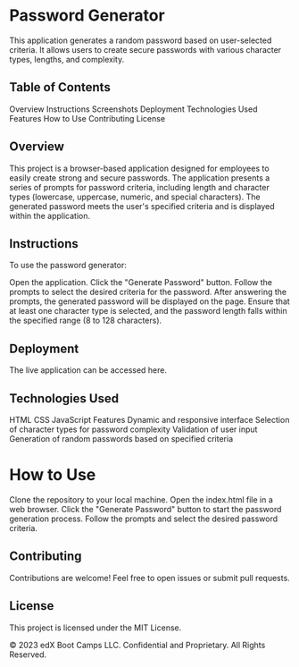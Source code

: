<h1> Password Generator </h1>

This application generates a random password based on user-selected criteria. It allows users to create secure passwords with various character types, lengths, and complexity.

## Table of Contents

Overview
Instructions
Screenshots
Deployment
Technologies Used
Features
How to Use
Contributing
License

## Overview

This project is a browser-based application designed for employees to easily create strong and secure passwords. The application presents a series of prompts for password criteria, including length and character types (lowercase, uppercase, numeric, and special characters). The generated password meets the user's specified criteria and is displayed within the application.

## Instructions

To use the password generator:

Open the application.
Click the "Generate Password" button.
Follow the prompts to select the desired criteria for the password.
After answering the prompts, the generated password will be displayed on the page.
Ensure that at least one character type is selected, and the password length falls within the specified range (8 to 128 characters).

## Deployment

The live application can be accessed here.

## Technologies Used

HTML
CSS
JavaScript
Features
Dynamic and responsive interface
Selection of character types for password complexity
Validation of user input
Generation of random passwords based on specified criteria

# How to Use

Clone the repository to your local machine.
Open the index.html file in a web browser.
Click the "Generate Password" button to start the password generation process.
Follow the prompts and select the desired password criteria.

## Contributing

Contributions are welcome! Feel free to open issues or submit pull requests.

## License

This project is licensed under the MIT License.

© 2023 edX Boot Camps LLC. Confidential and Proprietary. All Rights Reserved.
